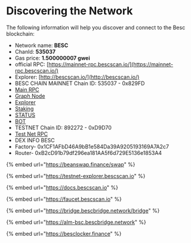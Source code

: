 # Discovering the Network

The following information will help you discover and connect to the Besc blockchain:

* Network name: **BESC**
* ChanId: **535037**
* Gas price: **1.500000007 gwei**
* official RPC: [https://mainnet-rpc.bescscan.io/](https://mainnet-rpc.bescscan.io/)
* Explorer: [http://bescscan.io/](http://bescscan.io/)
* BESC CHAIN MAINNET Chain ID: 535037 - 0x829FD
* &#x20;[Main RPC ](https://mainnet-rpc.bescscan.io)
* [Graph Node ](https://thegraph.bescscan.io)
* [Explorer](https://bescscan.io)
* [Staking](https://staking.bescscan.io)
* [STATUS ](https://status.bescscan.io)
* [BOT](https://bot.bescscan.io)
* TESTNET Chain ID: 892272 - 0xD9D70&#x20;
* [Test Net RPC](https://testnet-rpc.bescscan.io)
* DEX INFO BESC
* Factory- 0x1CF1AFbD46A9bB1e584Da39A9205193169A7A2c7
* Router- 0xB2cD91b79df296ea181AA5f6d729E5136e1853A4

{% embed url="https://beanswap.finance/swap" %}

{% embed url="https://testnet-explorer.bescscan.io" %}

{% embed url="https://docs.bescscan.io" %}

{% embed url="https://faucet.bescscan.io" %}



{% embed url="https://bridge.bescbridge.network/bridge" %}

{% embed url="https://alm-bsc.bescbridge.network" %}



{% embed url="https://besclocker.finance" %}
